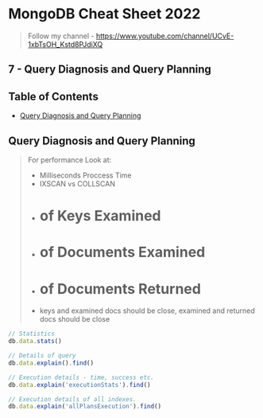 # MongoDB Cheat Sheet 2022

> Follow my channel - https://www.youtube.com/channel/UCvE-1xbTsOH_Kstd8PJdiXQ

## 7 - Query Diagnosis and Query Planning

## Table of Contents
- [Query Diagnosis and Query Planning](#uery-diagnosis-and-query-planning)


## Query Diagnosis and Query Planning
> For performance Look at:  
> - Milliseconds Proccess Time
> - IXSCAN vs COLLSCAN
> - # of Keys Examined
> - # of Documents Examined
> - # of Documents Returned  
> - keys and examined docs should be close, examined and returned docs should be close
```js
// Statistics
db.data.stats()

// Details of query
db.data.explain().find()

// Execution details - time, success etc.
db.data.explain('executionStats').find()

// Execution details of all indexes.
db.data.explain('allPlansExecution').find()
```
